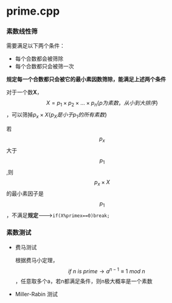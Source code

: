 # prime.cpp



### 素数线性筛

需要满足以下两个条件：

* 每个合数都会被筛除
* 每个合数都只会被筛一次

**规定每一个合数都只会被它的最小素因数筛除，能满足上述两个条件**

对于一个数**X**，$$X=p_1\times p_2\times ... \times p_n\{p为素数，从小到大排序\}$$，可以筛掉$p_x\times X\{p_X是小于p_1的所有素数\}$

若$$p_x$$大于$$p_1$$,则$$p_x\times X$$的最小素因子是$$p_1$$，不满足**规定**--->```if(X%primex==0)break;```

### 素数测试

* 费马测试

  根据费马小定理，$$if\ n\ is\ prime\rightarrow a^{n-1}\equiv 1\ mod\ n $$，任意取多个a，若n都满足条件，则n极大概率是一个素数

* Miller-Rabin 测试